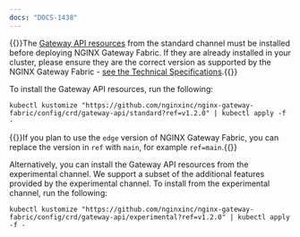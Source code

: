 ```yaml
---
docs: "DOCS-1438"
---
```


{{<note>}}The [Gateway API resources](https://github.com/kubernetes-sigs/gateway-api) from the standard channel must be installed before deploying NGINX Gateway Fabric. If they are already installed in your cluster, please ensure they are the correct version as supported by the NGINX Gateway Fabric - [see the Technical Specifications](https://github.com/nginxinc/nginx-gateway-fabric/blob/v1.2.0/README.md#technical-specifications).{{</note>}}

To install the Gateway API resources, run the following:

```shell
kubectl kustomize "https://github.com/nginxinc/nginx-gateway-fabric/config/crd/gateway-api/standard?ref=v1.2.0" | kubectl apply -f -
```

{{<note>}}If you plan to use the `edge` version of NGINX Gateway Fabric, you can replace the version in `ref` with `main`, for example `ref=main`.{{</note>}}

Alternatively, you can install the Gateway API resources from the experimental channel. We support a subset of the
additional features provided by the experimental channel. To install from the experimental channel, run the following:

```shell
kubectl kustomize "https://github.com/nginxinc/nginx-gateway-fabric/config/crd/gateway-api/experimental?ref=v1.2.0" | kubectl apply -f -
```
